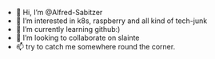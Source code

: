 - 👋 Hi, I’m @Alfred-Sabitzer
- 👀 I’m interested in k8s, raspberry and all kind of tech-junk
- 🌱 I’m currently learning github:)
- 💞️ I’m looking to collaborate on slainte
- 📫 try to catch me somewhere round the corner.

<!---
Alfred-Sabitzer/Alfred-Sabitzer is a ✨ special ✨ repository because its `README.md` (this file) appears on your GitHub profile.
You can click the Preview link to take a look at your changes.
--->

